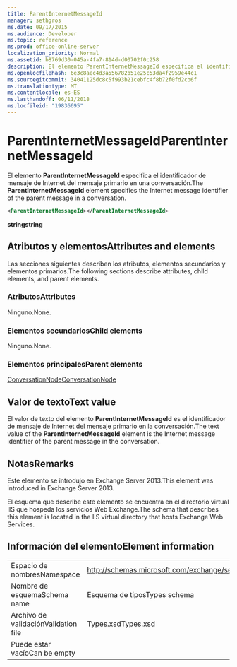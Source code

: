 ```yaml
---
title: ParentInternetMessageId
manager: sethgros
ms.date: 09/17/2015
ms.audience: Developer
ms.topic: reference
ms.prod: office-online-server
localization_priority: Normal
ms.assetid: b8769d30-045a-4fa7-814d-d00702f0c258
description: El elemento ParentInternetMessageId especifica el identificador de mensaje de Internet del mensaje primario en una conversación.
ms.openlocfilehash: 6e3c8aec4d3a556782b51e25c53da4f2959e44c1
ms.sourcegitcommit: 34041125dc8c5f993b21cebfc4f8b72f0fd2cb6f
ms.translationtype: MT
ms.contentlocale: es-ES
ms.lasthandoff: 06/11/2018
ms.locfileid: "19836695"
---
```

# <a name="parentinternetmessageid"></a><span data-ttu-id="c14c9-103">ParentInternetMessageId</span><span class="sxs-lookup"><span data-stu-id="c14c9-103">ParentInternetMessageId</span></span>

<span data-ttu-id="c14c9-104">El elemento **ParentInternetMessageId** especifica el identificador de mensaje de Internet del mensaje primario en una conversación.</span><span class="sxs-lookup"><span data-stu-id="c14c9-104">The **ParentInternetMessageId** element specifies the Internet message identifier of the parent message in a conversation.</span></span> 
  
```XML
<ParentInternetMessageId></ParentInternetMessageId>
```

<span data-ttu-id="c14c9-105">**string**</span><span class="sxs-lookup"><span data-stu-id="c14c9-105">**string**</span></span>

## <a name="attributes-and-elements"></a><span data-ttu-id="c14c9-106">Atributos y elementos</span><span class="sxs-lookup"><span data-stu-id="c14c9-106">Attributes and elements</span></span>

<span data-ttu-id="c14c9-107">Las secciones siguientes describen los atributos, elementos secundarios y elementos primarios.</span><span class="sxs-lookup"><span data-stu-id="c14c9-107">The following sections describe attributes, child elements, and parent elements.</span></span>
  
### <a name="attributes"></a><span data-ttu-id="c14c9-108">Atributos</span><span class="sxs-lookup"><span data-stu-id="c14c9-108">Attributes</span></span>

<span data-ttu-id="c14c9-109">Ninguno.</span><span class="sxs-lookup"><span data-stu-id="c14c9-109">None.</span></span>
  
### <a name="child-elements"></a><span data-ttu-id="c14c9-110">Elementos secundarios</span><span class="sxs-lookup"><span data-stu-id="c14c9-110">Child elements</span></span>

<span data-ttu-id="c14c9-111">Ninguno.</span><span class="sxs-lookup"><span data-stu-id="c14c9-111">None.</span></span>
  
### <a name="parent-elements"></a><span data-ttu-id="c14c9-112">Elementos principales</span><span class="sxs-lookup"><span data-stu-id="c14c9-112">Parent elements</span></span>

[<span data-ttu-id="c14c9-113">ConversationNode</span><span class="sxs-lookup"><span data-stu-id="c14c9-113">ConversationNode</span></span>](conversationnode.md)
  
## <a name="text-value"></a><span data-ttu-id="c14c9-114">Valor de texto</span><span class="sxs-lookup"><span data-stu-id="c14c9-114">Text value</span></span>

<span data-ttu-id="c14c9-115">El valor de texto del elemento **ParentInternetMessageId** es el identificador de mensaje de Internet del mensaje primario en la conversación.</span><span class="sxs-lookup"><span data-stu-id="c14c9-115">The text value of the **ParentInternetMessageId** element is the Internet message identifier of the parent message in the conversation.</span></span> 
  
## <a name="remarks"></a><span data-ttu-id="c14c9-116">Notas</span><span class="sxs-lookup"><span data-stu-id="c14c9-116">Remarks</span></span>

<span data-ttu-id="c14c9-117">Este elemento se introdujo en Exchange Server 2013.</span><span class="sxs-lookup"><span data-stu-id="c14c9-117">This element was introduced in Exchange Server 2013.</span></span>
  
<span data-ttu-id="c14c9-118">El esquema que describe este elemento se encuentra en el directorio virtual IIS que hospeda los servicios Web Exchange.</span><span class="sxs-lookup"><span data-stu-id="c14c9-118">The schema that describes this element is located in the IIS virtual directory that hosts Exchange Web Services.</span></span>
  
## <a name="element-information"></a><span data-ttu-id="c14c9-119">Información del elemento</span><span class="sxs-lookup"><span data-stu-id="c14c9-119">Element information</span></span>

|||
|:-----|:-----|
|<span data-ttu-id="c14c9-120">Espacio de nombres</span><span class="sxs-lookup"><span data-stu-id="c14c9-120">Namespace</span></span>  <br/> |http://schemas.microsoft.com/exchange/services/2006/types  <br/> |
|<span data-ttu-id="c14c9-121">Nombre de esquema</span><span class="sxs-lookup"><span data-stu-id="c14c9-121">Schema name</span></span>  <br/> |<span data-ttu-id="c14c9-122">Esquema de tipos</span><span class="sxs-lookup"><span data-stu-id="c14c9-122">Types schema</span></span>  <br/> |
|<span data-ttu-id="c14c9-123">Archivo de validación</span><span class="sxs-lookup"><span data-stu-id="c14c9-123">Validation file</span></span>  <br/> |<span data-ttu-id="c14c9-124">Types.xsd</span><span class="sxs-lookup"><span data-stu-id="c14c9-124">Types.xsd</span></span>  <br/> |
|<span data-ttu-id="c14c9-125">Puede estar vacío</span><span class="sxs-lookup"><span data-stu-id="c14c9-125">Can be empty</span></span>  <br/> ||
   

